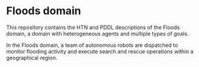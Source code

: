 # Floods domain

This repository contains the HTN and PDDL descriptions of the Floods domain, a domain with heterogeneous agents and multiple types of goals.

In the Floods domain, a team of autonomous robots are dispatched to monitor flooding activity and execute search and rescue operations within a geographical region.

